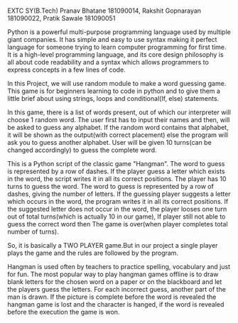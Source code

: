 #
EXTC SY(B.Tech)
Pranav Bhatane 181090014,
Rakshit Gopnarayan 181090022,
Pratik Sawale 181090051

Python is a powerful multi-purpose programming language used by multiple giant companies.
It has simple and easy to use syntax making it perfect language for someone trying to learn computer programming for first time.
It is a high-level programming language, and its core design philosophy is all about code readability and a syntax which allows programmers to express concepts in a few lines of code.

In this Project, we will use random module to make a word guessing game.
This game is for beginners learning to code in python and to give them a little brief about using strings, loops and conditional(If, else) statements.

In this game, there is a list of words present, out of which our interpreter will choose 1 random word.
The user first has to input their names and then, will be asked to guess any alphabet.
If the random word contains that alphabet, it will be shown as the output(with correct placement) else the program will ask you to guess another alphabet.
User will be given 10 turns(can be changed accordingly) to guess the complete word.

This is a Python script of the classic game "Hangman".
The word to guess is represented by a row of dashes.
If the player guess a letter which exists in the word, the script writes it in all its correct positions.
The player has 10 turns to guess the word.
The word to guess is represented by a row of dashes, giving the number of letters.
If the guessing player suggests a letter which occurs in the word, the program writes it in all its correct positions.
If the suggested letter does not occur in the word, the player looses one turn out of total turns(which is actually 10 in our game),
If player still not able to guess the correct word then The game is over(when player completes total number of turns).

So, it is basically a TWO PLAYER game.But in our project a single player plays the game and the rules are followed by the program.

Hangman is used often by teachers to practice spelling, vocabulary and just for fun.
The most popular way to play hangman games offline is to draw blank letters for the chosen word on a paper or on the blackboard and let the players guess the letters.
For each incorrect guess, another part of the man is drawn.
If the picture is complete before the word is revealed the hangman game is lost and the character is hanged, if the word is revealed before the execution the game is won.

